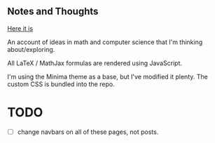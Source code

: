 ## Notes and Thoughts

[Here it is](https://delpinolisette.github.io/)

An account of ideas in math and computer science that I'm thinking about/exploring. 

All LaTeX / MathJax formulas are rendered using JavaScript. 

I'm using the Minima theme as a base, but I've modified it plenty. The custom CSS is bundled into the repo. 


# TODO 

- [ ] change navbars on all of these pages, not posts. 